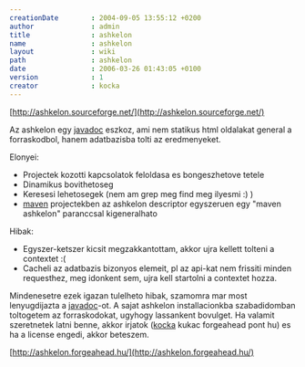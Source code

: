 ```yaml
---
creationDate        : 2004-09-05 13:55:12 +0200 
author              : admin 
title               : ashkelon 
name                : ashkelon 
layout              : wiki 
path                : ashkelon 
date                : 2006-03-26 01:43:05 +0100 
version             : 1 
creator             : kocka 
---
```

[http://ashkelon.sourceforge.net/](http://ashkelon.sourceforge.net/)

Az ashkelon egy [javadoc](javadoc.html) eszkoz, ami nem statikus html oldalakat general a forraskodbol, hanem adatbazisba tolti az eredmenyeket.

Elonyei:

*   Projectek kozotti kapcsolatok feloldasa es bongeszhetove tetele
*   Dinamikus bovithetoseg
*   Keresesi lehetosegek (nem am grep meg find meg ilyesmi :) )
*   [maven](maven.html) projectekben az ashkelon descriptor egyszeruen egy "maven ashkelon" paranccsal kigeneralhato

Hibak:

*   Egyszer-ketszer kicsit megzakkantottam, akkor ujra kellett tolteni a contextet :(
*   Cacheli az adatbazis bizonyos elemeit, pl az api-kat nem frissiti minden requesthez, meg idonkent sem, ujra kell startolni a contextet hozza.

Mindenesetre ezek igazan tulelheto hibak, szamomra mar most lenyugdijazta a [javadoc](javadoc.html)-ot. A sajat ashkelon installacionkba szabadidomban toltogetem az forraskodokat, ugyhogy lassankent bovulget. Ha valamit szeretnetek latni benne, akkor irjatok ([kocka](kocka.html) kukac forgeahead pont hu) es ha a license engedi, akkor beteszem.

[http://ashkelon.forgeahead.hu/](http://ashkelon.forgeahead.hu/)
